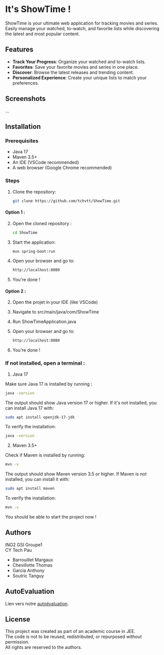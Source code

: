 # It's ShowTime !

ShowTime is your ultimate web application for tracking movies and series.  
Easily manage your watched, to-watch, and favorite lists while discovering the latest and most popular content.



## Features

- **Track Your Progress**: Organize your watched and to-watch lists.
- **Favorites**: Save your favorite movies and series in one place.
- **Discover**: Browse the latest releases and trending content.
- **Personalized Experience**: Create your unique lists to match your preferences.



## Screenshots

...



## Installation

### Prerequisites
- Java 17
- Maven 3.5+
- An IDE (VSCode recommended)
- A web browser (Google Chrome recommended)

### Steps
1. Clone the repository:
   ```bash
   git clone https://github.com/tchvtt/ShowTime.git

#### Option 1 :
2. Open the cloned repository :
   ```bash
   cd ShowTime

3. Start the application:
   ```bash
   mvn spring-boot:run

4. Open your browser and go to:
   ```bash
   http://localhost:8080

5. You're done !

#### Option 2 : 
2. Open the projet in your IDE (like VSCode)

3. Navigate to src/main/java/com/ShowTime

4. Run ShowTimeApplication.java

5. Open your browser and go to:
   ```bash
   http://localhost:8080

6. You're done !


### If not installed, open a terminal : 

1. Java 17  
  
Make sure Java 17 is installed by running :
```bash
java -version  
```

The output should show Java version 17 or higher.
If it's not installed, you can install Java 17 with:
```bash
sudo apt install openjdk-17-jdk
```

To verify the installation:
```bash
java -version  
```

2. Maven 3.5+
  
Check if Maven is installed by running:
```bash
mvn -v
```

The output should show Maven version 3.5 or higher.
If Maven is not installed, you can install it with:
```bash
sudo apt install maven
```

To verify the installation:
```bash
mvn -v
```

You should be able to start the project now !





## Authors

ING2 GSI Groupe1  
CY Tech Pau
- Barrouillet Margaux
- Chevillotte Thomas
- Garcia Anthony
- Soutric Tanguy


## AutoEvaluation 

Lien vers notre [autoévaluation](https://github.com/tchvtt/ShowTime/blob/main/AUTOEVALUATION.md). 


## License

This project was created as part of an academic course in JEE.  
The code is not to be reused, redistributed, or repurposed without permission.  
All rights are reserved to the authors.
